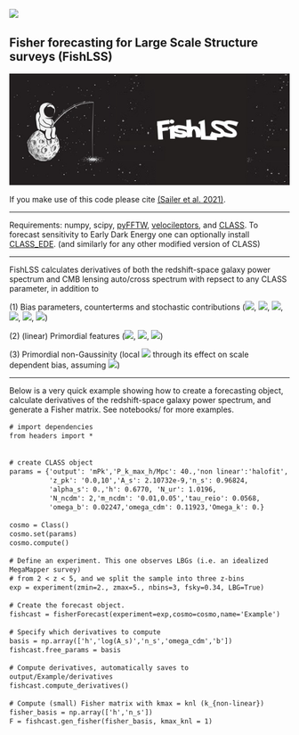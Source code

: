 [![](https://img.shields.io/badge/arXiv-2106.09713%20-red.svg)](https://arxiv.org/abs/2106.09713)

## Fisher forecasting for Large Scale Structure surveys (FishLSS)

![Fishing astro](https://github.com/NoahSailer/FishLSS/blob/master/figures/fishing_astro.jpg)

If you make use of this code please cite [(Sailer et al. 2021)](https://inspirehep.net/literature/1869110).

-------

Requirements: numpy, scipy, [pyFFTW](https://hgomersall.github.io/pyFFTW/), [velocileptors](https://github.com/sfschen/velocileptors), and [CLASS](https://github.com/lesgourg/class_public). To forecast sensitivity to Early Dark Energy one can optionally install [CLASS_EDE](https://github.com/mwt5345/class_ede). (and similarly for any other modified version of CLASS)

-------

FishLSS calculates derivatives of both the redshift-space galaxy power spectrum and CMB 
lensing auto/cross spectrum with repsect to any CLASS parameter, in addition to

(1) Bias parameters, counterterms and stochastic contributions (<img src="https://render.githubusercontent.com/render/math?math=b">, <img src="https://render.githubusercontent.com/render/math?math=b_2">, <img src="https://render.githubusercontent.com/render/math?math=b_s">, <img src="https://render.githubusercontent.com/render/math?math=\alpha_{2n}">, <img src="https://render.githubusercontent.com/render/math?math=\alpha_{x}">, <img src="https://render.githubusercontent.com/render/math?math=N_{2n}">)

(2) (linear) Primordial features (<img src="https://render.githubusercontent.com/render/math?math=A_\text{lin}">, <img src="https://render.githubusercontent.com/render/math?math=\omega_\text{lin}">, <img src="https://render.githubusercontent.com/render/math?math=\phi_\text{lin}">)

(3) Primordial non-Gaussinity (local <img src="https://render.githubusercontent.com/render/math?math=f_\text{NL}"> through its effect on scale dependent bias, assuming <img src="https://render.githubusercontent.com/render/math?math=b_\phi = 2 \delta_c(b-1)">)

-------

Below is a very quick example showing how to create a forecasting object, calculate derivatives of the redshift-space galaxy power spectrum, and generate a Fisher matrix. See notebooks/ for more examples.
```
# import dependencies
from headers import *


# create CLASS object
params = {'output': 'mPk','P_k_max_h/Mpc': 40.,'non linear':'halofit', 
          'z_pk': '0.0,10','A_s': 2.10732e-9,'n_s': 0.96824,
          'alpha_s': 0.,'h': 0.6770, 'N_ur': 1.0196,
          'N_ncdm': 2,'m_ncdm': '0.01,0.05','tau_reio': 0.0568,
          'omega_b': 0.02247,'omega_cdm': 0.11923,'Omega_k': 0.}

cosmo = Class()
cosmo.set(params)
cosmo.compute()

# Define an experiment. This one observes LBGs (i.e. an idealized MegaMapper survey) 
# from 2 < z < 5, and we split the sample into three z-bins
exp = experiment(zmin=2., zmax=5., nbins=3, fsky=0.34, LBG=True)

# Create the forecast object. 
fishcast = fisherForecast(experiment=exp,cosmo=cosmo,name='Example')
                          
# Specify which derivatives to compute 
basis = np.array(['h','log(A_s)','n_s','omega_cdm','b'])
fishcast.free_params = basis

# Compute derivatives, automatically saves to output/Example/derivatives
fishcast.compute_derivatives()

# Compute (small) Fisher matrix with kmax = knl (k_{non-linear})
fisher_basis = np.array(['h','n_s'])
F = fishcast.gen_fisher(fisher_basis, kmax_knl = 1)
```
